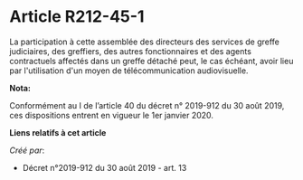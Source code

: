 # Article R212-45-1

La participation à cette assemblée des directeurs des services de greffe judiciaires, des greffiers, des autres
fonctionnaires et des agents contractuels affectés dans un greffe détaché peut, le cas échéant, avoir lieu par l'utilisation
d'un moyen de télécommunication audiovisuelle.

**Nota:**

Conformément au I de l’article 40 du décret n° 2019-912 du 30 août 2019, ces dispositions entrent en vigueur le 1er janvier
2020.

**Liens relatifs à cet article**

_Créé par_:

  - Décret n°2019-912 du 30 août 2019 - art. 13
